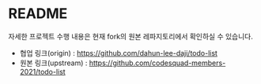 # README

자세한 프로젝트 수행 내용은 현재 fork의 원본 레파지토리에서 확인하실 수 있습니다.

- 협업 링크(origin) : https://github.com/dahun-lee-daji/todo-list
- 원본 링크(upstream) : https://github.com/codesquad-members-2021/todo-list
